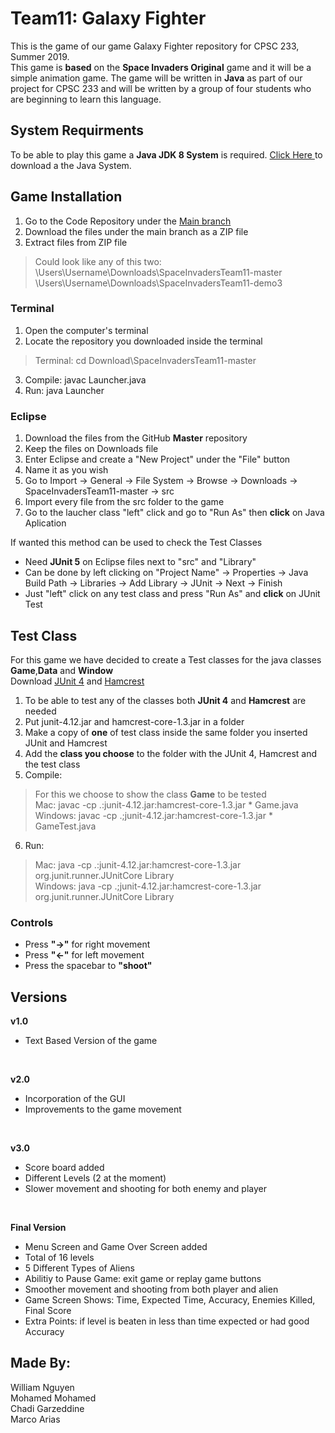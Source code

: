 # Team11: Galaxy Fighter
This is the game of our game Galaxy Fighter repository for CPSC 233, Summer 2019.</br>
This game is **based** on the **Space Invaders Original** game and it will be a simple animation game. The game will be written in **Java** as part of our project for CPSC 233 and will be written by a group of four students who are beginning to learn this language.</br>

## System Requirments
To be able to play this game a **Java JDK 8 System** is required. <a href  = "https://www.oracle.com/technetwork/java/javase/downloads/jdk8-downloads-2133151.html"> Click Here </a> to download a the Java System. </br>

## Game Installation
1) Go to the Code Repository under the <a href = "https://github.com/chadigarzeddine1/SpaceInvadersTeam11">Main branch </a> </br>
2) Download the files under the main branch as a ZIP file </br>
3) Extract files from ZIP file </br>
> Could look like any of this two: </br>
\Users\Username\Downloads\SpaceInvadersTeam11-master </br> 
\Users\Username\Downloads\SpaceInvadersTeam11-demo3  </br>

### Terminal
1) Open the computer's terminal </br>
2) Locate the repository you downloaded inside the terminal </br>
> Terminal: cd Download\SpaceInvadersTeam11-master </br>
3) Compile: javac Launcher.java </br>
4) Run: java Launcher </br>

### Eclipse
1) Download the files from the GitHub **Master** repository</br>
2) Keep the files on Downloads file </br>
3) Enter Eclipse and create a "New Project" under the "File" button </br>
4) Name it as you wish </br>
5) Go to Import &#8594; General &#8594; File System &#8594; Browse &#8594; Downloads &#8594; SpaceInvadersTeam11-master &#8594; src </br>
6) Import every file from the src folder to the game </br>
7) Go to the laucher class "left" click and go to "Run As" then **click** on Java Aplication </br>

If wanted this method can be used to check the Test Classes </br>
- Need **JUnit 5** on Eclipse files next to "src" and "Library" </br>
- Can be done by left clicking on "Project Name" &#8594; Properties &#8594; Java Build Path &#8594; Libraries &#8594; Add Library &#8594; JUnit &#8594; Next &#8594; Finish </br>
- Just "left" click on any test class and press "Run As" and **click** on JUnit Test </br>

## Test Class
For this game we have decided to create a Test classes for the java classes **Game**,**Data** and **Window** </br>
Download <a href = "https://d2l.ucalgary.ca/d2l/le/content/265995/viewContent/3507819/View"> JUnit 4</a> and <a href = "https://d2l.ucalgary.ca/d2l/le/content/265995/viewContent/3507818/View"> Hamcrest</a> </br>
1) To be able to test any of the classes both **JUnit 4** and **Hamcrest** are needed </br>
2) Put junit-4.12.jar and hamcrest-core-1.3.jar in a folder </br>
3) Make a copy of **one** of test class inside the same folder you inserted JUnit and Hamcrest</br>
4) Add the **class you choose** to the folder with the JUnit 4, Hamcrest and the test class
5) Compile: </br>
> For this we choose to show the class **Game** to be tested </br>
> Mac: javac -cp .:junit-4.12.jar:hamcrest-core-1.3.jar * Game.java  </br>
> Windows: javac -cp .;junit-4.12.jar:hamcrest-core-1.3.jar * GameTest.java  </br>

6) Run: </br>
> Mac: java -cp .:junit-4.12.jar:hamcrest-core-1.3.jar org.junit.runner.JUnitCore Library  </br>
> Windows:  java -cp .;junit-4.12.jar:hamcrest-core-1.3.jar org.junit.runner.JUnitCore Library  </br>
  
### Controls
- Press **"&#8594;"** for right movement
- Press **"&#8592;"** for left movement </br>
- Press the spacebar to **"shoot"**  </br>

## Versions
**v1.0** </br>
- Text Based Version of the game</br>
</br>

**v2.0** </br>
- Incorporation of the GUI </br>
- Improvements to the game movement </br>
</br>

**v3.0** </br>
- Score board added </br>
- Different Levels (2 at the moment) </br>
- Slower movement and shooting for both enemy and player </br>
</br>

**Final Version**
- Menu Screen and Game Over Screen added </br>
- Total of 16 levels </br>
- 5 Different Types of Aliens </br>
- Abilitiy to Pause Game: exit game or replay game buttons </br>
- Smoother movement and shooting from both player and alien </br>
- Game Screen Shows: Time, Expected Time, Accuracy, Enemies Killed, Final Score </br>
- Extra Points: if level is beaten in less than time expected or had good Accuracy </br>

## Made By:
William Nguyen </br>
Mohamed Mohamed </br>
Chadi Garzeddine </br>
Marco Arias </br>
